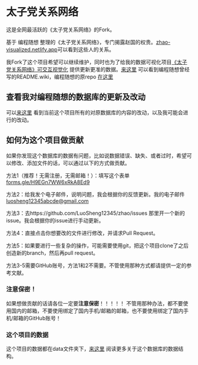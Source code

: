 # 太子党关系网络
这是全网最活跃的《太子党关系网络》的Fork。

基于 编程随想 整理的《太子党关系网络》，专门揭露赵国的权贵。[zhao-visualized.netlify.app](https://zhao-visualized.netlify.app)可以看到这些人的关系。

我Fork了这个项目希望可以继续维护，同时也为了给我的数据可视化项目[《太子党关系网络》可交互视觉化](https://github.com/LuoSheng12345/zhao-visualized) 提供更新更准的数据。[来这里](https://github.com/LuoSheng12345/zhao/blob/master/OLD_README.wiki) 可以看到编程随想曾经写的README.wiki，编程随想的原repo [在这里](https://github.com/programthink/zhao)

## 查看我对编程随想的数据库的更新及改动
可以[来这里](https://github.com/LuoSheng12345/zhao/projects/2) 看到当前这个项目所有的对原数据库的内容的改动，以及我可能会进行的改动。

## 如何为这个项目做贡献
如果你发现这个数据库的数据有问题，比如说数据错误、缺失、或者过时，希望可以修改、添加文件的话，可以通过以下的方式做贡献。

方法1（推荐！无需注册，无需邮箱！）：填写这个表单 [forms.gle/H9EGn7WW6xRkA8Ed9](https://forms.gle/H9EGn7WW6xRkA8Ed9)

方法2：给我发个电子邮件，说明问题，我会根据你的反馈更新。我的电子邮件[luosheng12345abcde@gmail.com](mailto:luosheng12345abcde@gmail.com)

方法3：去https://github.com/LuoSheng12345/zhao/issues 那里开一个新的issue。我会根据你的issue进行手动更新。

方法4：直接点击你想要改的文件进行修改，并请求Pull Request。

方法5：如果要进行一些复杂的操作，可能需要使用git，把这个项目clone了之后创造新的branch，然后再pull request。

方法3-5需要GitHub账号，方法1和2不需要。不管使用那种方式都请提供一定的参考文献。

### 注意保密！
如果想做贡献的话请各位一定要**注意保密**！！！！！ 不管用那种办法，都不要使用国内的邮箱，不要使用绑定了国内手机/邮箱的邮箱，也不要使用绑定了国内手机/邮箱的GitHub账号！

### 这个项目的数据
这个项目的数据都在data文件夹下，[来这里](https://github.com/LuoSheng12345/zhao/blob/master/data/README.md) 阅读更多关于这个数据库的数据结构。
